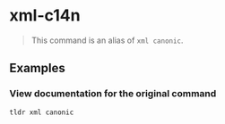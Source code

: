 # xml-c14n

> This command is an alias of `xml canonic`.

## Examples

### View documentation for the original command

```bash
tldr xml canonic
```

